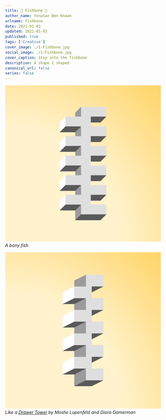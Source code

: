 ```yaml
---
title: 🐠 Fishbone 🦴
author_name: Yonatan Ben Knaan
urlname: fishbone
date: 2021-01-03
updated: 2021-01-03
published: true
tags: ['Creative']
cover_image: ./1-Fishbone.jpg
social_image: ./1-Fishbone.jpg
cover_caption: Step into the fishbone
description: A shape I shaped
canonical_url: false
series: false
---
```


![Fishbone](./1-Fishbone.svg)
*A bony fish*

![Fishbone](./2-Fishbone.svg)
*Like a [Drawer Tower](https://archiveofaffinities.tumblr.com/post/633871984288235520/moshe-lufenfeld-and-giora-gammerman-the-drawer) by Moshe Lupenfeld and Giora Gamerman*


